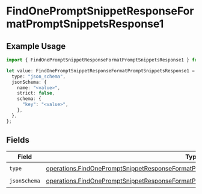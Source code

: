 # FindOnePromptSnippetResponseFormatPromptSnippetsResponse1

## Example Usage

```typescript
import { FindOnePromptSnippetResponseFormatPromptSnippetsResponse1 } from "@orq-ai/node/models/operations";

let value: FindOnePromptSnippetResponseFormatPromptSnippetsResponse1 = {
  type: "json_schema",
  jsonSchema: {
    name: "<value>",
    strict: false,
    schema: {
      "key": "<value>",
    },
  },
};
```

## Fields

| Field                                                                                                                                                                                                  | Type                                                                                                                                                                                                   | Required                                                                                                                                                                                               | Description                                                                                                                                                                                            |
| ------------------------------------------------------------------------------------------------------------------------------------------------------------------------------------------------------ | ------------------------------------------------------------------------------------------------------------------------------------------------------------------------------------------------------ | ------------------------------------------------------------------------------------------------------------------------------------------------------------------------------------------------------ | ------------------------------------------------------------------------------------------------------------------------------------------------------------------------------------------------------ |
| `type`                                                                                                                                                                                                 | [operations.FindOnePromptSnippetResponseFormatPromptSnippetsResponse200ApplicationJSONType](../../models/operations/findonepromptsnippetresponseformatpromptsnippetsresponse200applicationjsontype.md) | :heavy_check_mark:                                                                                                                                                                                     | N/A                                                                                                                                                                                                    |
| `jsonSchema`                                                                                                                                                                                           | [operations.FindOnePromptSnippetResponseFormatPromptSnippetsResponseJsonSchema](../../models/operations/findonepromptsnippetresponseformatpromptsnippetsresponsejsonschema.md)                         | :heavy_check_mark:                                                                                                                                                                                     | N/A                                                                                                                                                                                                    |
